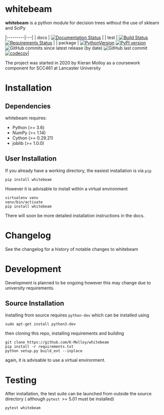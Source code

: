 # whitebeam

**whitebeam** is a python module for decision trees without the use of sklearn and SciPy

|---------|---|
| docs    | [![Documentation Status](https://readthedocs.org/projects/whitebeam/badge/?version=latest)](https://whitebeam.readthedocs.io/en/latest/?badge=latest) |
| test    | [![Build Status](https://travis-ci.com/K-Molloy/whitebeam.svg?branch=main)](https://travis-ci.com/K-Molloy/whitebeam) [![Requirements Status](https://requires.io/github/K-Molloy/whitebeam/requirements.svg?branch=main)](https://requires.io/github/K-Molloy/whitebeam/requirements/?branch=main)  |
| package | [![PythonVersion](https://img.shields.io/badge/python-3.6%20%7C%203.7%20%7C%203.8-blue)](https://img.shields.io/badge/python-3.6%20%7C%203.7%20%7C%203.8-blue)  [![PyPI version](https://badge.fury.io/py/Whitebeam.svg)](https://badge.fury.io/py/Whitebeam) ![GitHub commits since latest release (by date)](https://img.shields.io/github/commits-since/K-Molloy/whitebeam/latest) ![GitHub last commit](https://img.shields.io/github/last-commit/K-Molloy/whitebeam) [![codecov](https://codecov.io/gh/K-Molloy/whitebeam/branch/main/graph/badge.svg?token=KQDZUPH74N)](https://codecov.io/gh/K-Molloy/whitebeam)|



The project was started in 2020 by Kieran Molloy as a coursework component for SCC461 at Lancaster University

# Installation

## Dependencies

whitebeam requires:

- Python (>= 3.6)
- NumPy (>= 1.14)
- Cython (>= 0.29.21)
- joblib (>= 1.0.0)

## User Installation

If you already have a working directory, the easiest installation is via `pip`

```
pip install whitebeam
```

However it is advisable to install within a virtual environment

```
virtualenv venv
venv/bin/activate
pip install whitebeam
```

There will soon be more detailed installation instructions in the docs.

# Changelog

See the changelog for a history of notable changes to whitebeam

# Development

Development is planned to be ongoing however this may change due to university requirements.

## Source Installation

Installing from source requires `python-dev` which can be installed using 
```
sudo apt-get install python3-dev
```
then cloning this repo, installing requirements and building
```
git clone https://github.com/K-Molloy/whitebeam
pip install -r requirements.txt
python setup.py build_ext --inplace
```
again, it is advisable to use a virtual environment.

# Testing
After installation, the test suite can be launched from outside the source directory ( although `pytest `>= 5.01 must be installed)
```
pytest whitebeam 
```
